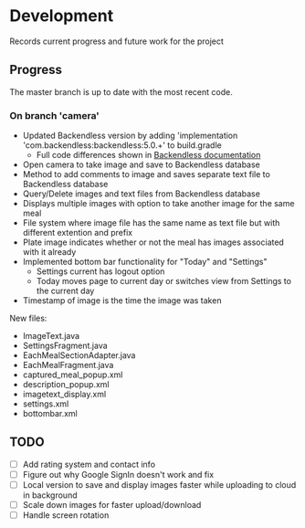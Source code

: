 # Development
Records current progress and future work for the project

## Progress
The master branch is up to date with the most recent code.
### On branch 'camera'
* Updated Backendless version by adding 'implementation 'com.backendless:backendless:5.0.+' to build.gradle
   * Full code differences shown in [Backendless documentation](https://backendless.com/docs/android/doc.html#dynanchor1)
* Open camera to take image and save to Backendless database
* Method to add comments to image and saves separate text file to Backendless database
* Query/Delete images and text files from Backendless database
* Displays multiple images with option to take another image for the same meal
* File system where image file has the same name as text file but with different extention and prefix
* Plate image indicates whether or not the meal has images associated with it already
* Implemented bottom bar functionality for "Today" and "Settings"
   * Settings current has logout option
   * Today moves page to current day or switches view from Settings to the current day
* Timestamp of image is the time the image was taken

New files:
* ImageText.java
* SettingsFragment.java
* EachMealSectionAdapter.java
* EachMealFragment.java
* captured_meal_popup.xml
* description_popup.xml
* imagetext_display.xml
* settings.xml
* bottombar.xml

## TODO
- [ ] Add rating system and contact info
- [ ] Figure out why Google SignIn doesn't work and fix
- [ ] Local version to save and display images faster while uploading to cloud in background
- [ ] Scale down images for faster upload/download
- [ ] Handle screen rotation
